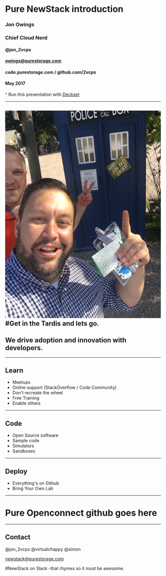 # Pure NewStack introduction

### Jon Owings
### Chief Cloud Nerd
#### @jon_2vcps
#### owings@purestorage.com
#### code.purestorage.com / github.com/2vcps
#### May 2017

^ Run this presentation with [Deckset](http://www.decksetapp.com/)

---

![inline](IMG_0415.jpg)
#Get in the Tardis and lets go.
---

## We drive adoption and innovation with developers.

---

## Learn

- Meetups
- Online support (StackOverflow / Code Community)
- Don't recreate the wheel
- Free Training
- Enable others

---

## Code

- Open Source software
- Sample code
- Simulators
- Sandboxes

---

## Deploy

- Everything's on Github
- Bring Your Own Lab

---

# Pure Openconnect github goes here

---

## Contact

@jon_2vcps
@virtualchappy
@simon

newstack@purestorage.com

\#NewStack on Slack
-that rhymes so it must be awesome.
